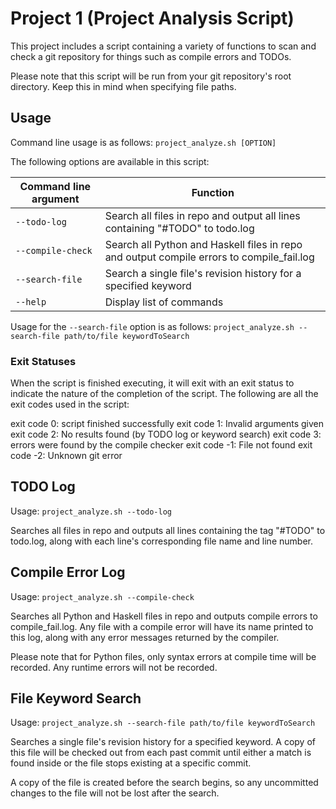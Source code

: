 # Project 1 (Project Analysis Script)

This project includes a script containing a variety of functions
to scan and check a git repository for things such as compile errors
and TODOs.

Please note that this script will be run from your git repository's root directory.
Keep this in mind when specifying file paths.

## Usage

Command line usage is as follows:
  `project_analyze.sh [OPTION]`

The following options are available in this script:

Command line argument  | Function
---------------------  | ---------
`--todo-log` | Search all files in repo and output all lines containing "#TODO" to todo.log
`--compile-check`  | Search all Python and Haskell files in repo and output compile errors to compile_fail.log
`--search-file` | Search a single file's revision history for a specified keyword
`--help`  | Display list of commands

Usage for the `--search-file` option is as follows:
  `project_analyze.sh --search-file path/to/file keywordToSearch`

### Exit Statuses
When the script is finished executing, it will exit with an exit status to indicate
the nature of the completion of the script. The following are all the exit codes
used in the script:

exit code 0: script finished successfully
exit code 1: Invalid arguments given
exit code 2: No results found (by TODO log or keyword search)
exit code 3: errors were found by the compile checker
exit code -1: File not found
exit code -2: Unknown git error


## TODO Log
Usage: `project_analyze.sh --todo-log`

Searches all files in repo and outputs all lines containing the tag
"#TODO" to todo.log, along with each line's corresponding file name
and line number.

## Compile Error Log
Usage: `project_analyze.sh --compile-check`

Searches all Python and Haskell files in repo and outputs compile
errors to compile_fail.log. Any file with a compile error will
have its name printed to this log, along with any error messages
returned by the compiler.

Please note that for Python files, only syntax errors at compile time will be recorded.
Any runtime errors will not be recorded.

## File Keyword Search
Usage: `project_analyze.sh --search-file path/to/file keywordToSearch`

Searches a single file's revision history for a specified keyword.
A copy of this file will be checked out from each past commit until
either a match is found inside or the file stops existing at a specific commit.

A copy of the file is created before the search begins, so any uncommitted changes
to the file will not be lost after the search.
